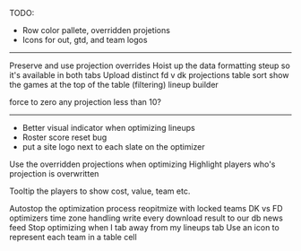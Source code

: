 TODO:

 - Row color pallete, overridden projetions
- Icons for out, gtd, and team logos
----
Preserve and use projection overrides
Hoist up the data formatting steup so it's available in both tabs
Upload distinct fd v dk projections
table sort
show the games at the top of the table (filtering)
lineup builder

force to zero any projection less than 10?

----
 - Better visual indicator when optimizing lineups
 - Roster score reset bug
 - put a site logo next to each slate on the optimizer

Use the overridden projections when optimizing
Highlight players who's projection is overwritten

Tooltip the players to show cost, value, team etc.

Autostop the optimization process
reopitmize with locked teams
DK vs FD optimizers
time zone handling
write every download result to our db
news feed
Stop optimizing when I tab away from my lineups tab
Use an icon to represent each team in a table cell
